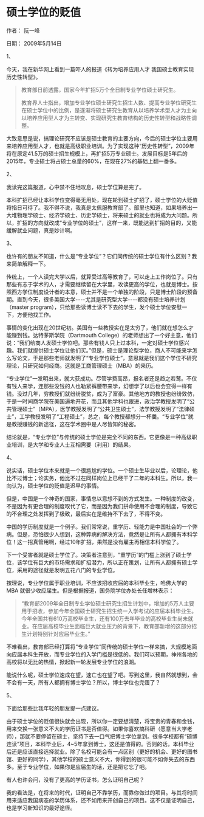 # 硕士学位的贬值

作者： 阮一峰

日期： 2009年5月14日

1、

今天，我在新华网上看到一篇吓人的报道《转为培养应用人才 我国硕士教育实现历史性转型》。

> 教育部日前透露，国家今年扩招5万个全日制专业学位硕士研究生。
>
> 教育界人士指出，增加专业学位硕士研究生招生人数、提高专业学位研究生在硕士学位中的比例，是逐渐将硕士研究生教育从以培养学术型人才为主向以培养应用型人才为主转变、实现研究生教育结构的历史性转型和战略性调整。

大致意思是说，搞理论研究不应该是硕士教育的主要方向，今后的硕士学位主要用来培养应用型人才，也就是高级职业培训。为了实现这种“历史性转型”，2009年将在原定41.5万的硕士招生规模上，再扩招5万专业硕士。发展目标是5年后的2015年，专业硕士将占硕士总量的60%，在现在27%的基础上翻一番多。

2、

我读完这篇报道，心中禁不住地叹息，硕士学位算是完了。

本科扩招已经让本科学位变得毫无用处，现在轮到硕士扩招了，硕士学位的大贬值将指日可待了。我不得不说，我真是太佩服教育部了。部里也知道，如果培养出一大堆物理学硕士、经济学硕士、历史学硕士，将来硕士的就业也将成为大问题。所以，扩招的方向就改成“专业学位的硕士”，这样一来，既能达到扩招的目的，又能缓解就业问题，真是妙计啊。

3、

也许有的朋友不知道，什么是“专业学位”？它们同传统的硕士学位有什么区别？我来简单解释一下。

传统上，一个人读完大学以后，就算受过高等教育了，可以走上工作岗位了。只有那些有志于学术的人，才需要继续留在大学里，攻读更高的学位，也就是博士。按照西方学位制度设计者的本意，硕士并不是一个单独的阶段，只是博士阶段的预备期。直到今天，很多美国大学----尤其是研究型大学----都没有硕士培养计划（master program），只给那些读博士读不下去的学生，发个硕士学位安慰一下，方便他找工作。

事情的变化出现在20世纪初。美国有一些教授实在是太穷了，他们就在想怎么才能赚到钱。达特茅斯学院（Dartmouth College）的老师想出了一个好主意，他们说：“我们给商人发硕士学位吧。那些有钱人只上过本科，一定对硕士学位感兴趣。我们就提供硕士学位让他们买。”但是，硕士是理论型学位，商人不可能来学怎么写论文，于是那些老师就发明了“专业学位硕士”，意思就是我们这个学位不研究理论，只研究如何经商。这就是工商管理硕士（MBA）的来历。

“专业学位”一发明出来，就大获成功。尽管学费高昂，报名者还是趋之若鹜。不仅有钱人来学，连那些没钱的人也勒紧裤腰带来学，幻想学了以后也会变得一样有钱。没过几年，穷教授们就纷纷脱贫，成为了富豪。其他地方的教授也纷纷效仿，于是一时间商学院在美国遍地开花，而且其他学科也跟进，政治学教授发明了“公共管理硕士”（MPA），医学教授发明了“公共卫生硕士”，法学教授发明了“法律硕士”，工学教授发明了“工程硕士”，总之，每个教授都想分一杯羹。“专业学位”就是教授赚钱的新途径，这在学术圈中是人尽皆知的秘密。

结论就是，“专业学位”与传统的硕士学位是完全不同的东西。它更像是一种高级职业培训，是大学和专业人士互相需要（利用）的结果。

4、

说实话，硕士学位本来就是一个很尴尬的学位。一个硕士生毕业以后，论理论，他比不过博士；论实务，他比不过在同样岗位上已经干了二年的本科生。所以，我一向认为，硕士学位的贬值是迟早的事情。

但是，中国是一个神奇的国家，事情总以意想不到的方式发生。一种制度的改变，不是因为有更合理的制度取代了它，而是因为我们拼命使用不合理的制度，导致它的不合理之处发挥到了极致，最后实在是维持不下去了，不得不变。

中国的学历制度就是一个例子。我们常常说，重学历、轻能力是中国社会的一个弊病。但是，恐怕很少人想到，这种弊病的解决方法，竟然是让所有人都拥有本科学位！这一招真管用啊，经过10年扩招，果然是没有雇主再相信本科学位了。

下一个受害者就是硕士学位了。决策者注意到，“重学历”的门槛上涨到了硕士学位，该学位有巨大的市场需求和扩招潜力，所以正在策划，让所有人都拥有硕士学位，采用的途径就是发明五花八门的专业学位。

按理说，专业学位属于职业培训，不应该招收应届的本科毕业生，哈佛大学的 MBA 就很少收应届生。但是根据报道，国务院学位办处长任增林表示：

> “教育部2009年全日制专业学位硕士研究生招生计划中，增加的5万人主要用于招收，参加今年全国硕士研究生招生统一入学考试的应届本科毕业生。今年全国共有610万高校毕业生，还有100万去年毕业的高校毕业生尚未就业。在应届高校毕业生面临巨大就业压力的背景下，教育部新增的这部分招生计划特别针对应届毕业生。”

不难看出，教育部已经打算将“专业学位”同传统的硕士学位一样来搞，大规模地面向应届本科生开放，而专业学位的入学门槛是很低的。我们可以预期，神州各地的高校将以无比的热情，掀起新一轮发展专业学位的浪潮。

能说什么呢，硕士学位速成在望，速亡也在望了吧。写到这里，我自然就想到，会不会有一天，所有人都拥有博士学位？所以，博士学位也完蛋了？

5、

下面给那些比我年轻的朋友提一点建议。

由于硕士学位的贬值很快就会出现，所以你一定要想清楚，将宝贵的青春和金钱，用来交换一张意义不大的学历证书是否值得。如果你喜欢搞科研（愿意当大学老师），那就不要停留在硕士，坚持下去一口气把博士学位拿到。很多学校都有“硕博连读”项目，本科毕业后，4~5年拿到博士，这还是值得的。否则的话，本科毕业后还是应该直接选择就业。除了名校可能会有一点区别（更好的机会、更好的图书馆、更好的同学），其他学校的硕士意义不大，你得到的很可能不如你失去的东西多。至于专业学位，如果你是应届生的话，还是把它忘了吧。

有人也许会问，没有了更高的学历证书，怎么证明自己呢？

我的看法是，在将来的时代，证明自己不靠学历，而靠你做过的项目。与其将时间用来适应我国病态的学历体系，还不如用来开创自己的项目。这不仅是证明自己，也是学习新知识的最好途径。